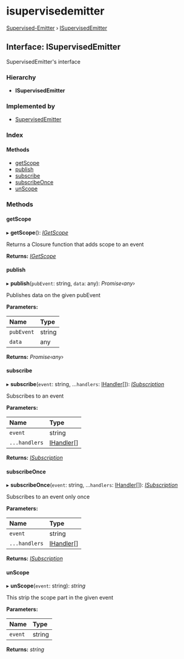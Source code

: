 # isupervisedemitter

[Supervised-Emitter](../) › [ISupervisedEmitter](isupervisedemitter.md)

## Interface: ISupervisedEmitter

SupervisedEmitter's interface

### Hierarchy

* **ISupervisedEmitter**

### Implemented by

* [SupervisedEmitter](../classes/supervisedemitter.md)

### Index

#### Methods

* [getScope](isupervisedemitter.md#getscope)
* [publish](isupervisedemitter.md#publish)
* [subscribe](isupervisedemitter.md#subscribe)
* [subscribeOnce](isupervisedemitter.md#subscribeonce)
* [unScope](isupervisedemitter.md#unscope)

### Methods

#### getScope

▸ **getScope**\(\): [_IGetScope_](../#igetscope)

Returns a Closure function that adds scope to an event

**Returns:** [_IGetScope_](../#igetscope)

#### publish

▸ **publish**\(`pubEvent`: string, `data`: any\): _Promise‹any›_

Publishes data on the given pubEvent

**Parameters:**

| Name | Type |
| :--- | :--- |
| `pubEvent` | string |
| `data` | any |

**Returns:** _Promise‹any›_

#### subscribe

▸ **subscribe**\(`event`: string, ...`handlers`: [IHandler](../#ihandler)\[\]\): [_ISubscription_](isubscription.md)

Subscribes to an event

**Parameters:**

| Name | Type |
| :--- | :--- |
| `event` | string |
| `...handlers` | [IHandler](../#ihandler)\[\] |

**Returns:** [_ISubscription_](isubscription.md)

#### subscribeOnce

▸ **subscribeOnce**\(`event`: string, ...`handlers`: [IHandler](../#ihandler)\[\]\): [_ISubscription_](isubscription.md)

Subscribes to an event only once

**Parameters:**

| Name | Type |
| :--- | :--- |
| `event` | string |
| `...handlers` | [IHandler](../#ihandler)\[\] |

**Returns:** [_ISubscription_](isubscription.md)

#### unScope

▸ **unScope**\(`event`: string\): _string_

This strip the scope part in the given event

**Parameters:**

| Name | Type |
| :--- | :--- |
| `event` | string |

**Returns:** _string_


